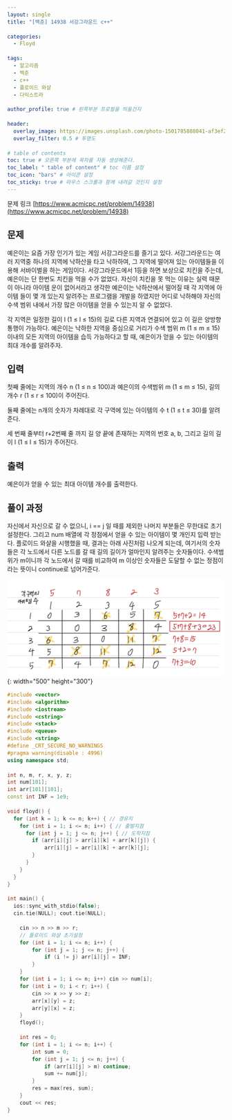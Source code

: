 ```yaml
---
layout: single
title: "[백준] 14938 서강그라운드 c++"

categories:
  - Floyd

tags:
  - 알고리즘
  - 백준
  - c++
  - 플로이드 와샬
  - 다익스트라

author_profile: true # 왼쪽부분 프로필을 띄울건지

header:
  overlay_image: https://images.unsplash.com/photo-1501785888041-af3ef285b470?ixlib=rb-1.2.1&ixid=eyJhcHBfaWQiOjEyMDd9&auto=format&fit=crop&w=1350&q=80
  overlay_filter: 0.5 # 투명도

# table of contents
toc: true # 오른쪽 부분에 목차를 자동 생성해준다.
toc_label: " table of content" # toc 이름 설정
toc_icon: "bars" # 아이콘 설정
toc_sticky: true # 마우스 스크롤과 함께 내려갈 것인지 설정
---
```


문제 링크 [https://www.acmicpc.net/problem/14938](https://www.acmicpc.net/problem/14938)

## 문제

예은이는 요즘 가장 인기가 있는 게임 서강그라운드를 즐기고 있다. 서강그라운드는 여러 지역중 하나의 지역에 낙하산을 타고 낙하하여, 그 지역에 떨어져 있는 아이템들을 이용해 서바이벌을 하는 게임이다. 서강그라운드에서 1등을 하면 보상으로 치킨을 주는데, 예은이는 단 한번도 치킨을 먹을 수가 없었다. 자신이 치킨을 못 먹는 이유는 실력 때문이 아니라 아이템 운이 없어서라고 생각한 예은이는 낙하산에서 떨어질 때 각 지역에 아이템 들이 몇 개 있는지 알려주는 프로그램을 개발을 하였지만 어디로 낙하해야 자신의 수색 범위 내에서 가장 많은 아이템을 얻을 수 있는지 알 수 없었다.

각 지역은 일정한 길이 l (1 ≤ l ≤ 15)의 길로 다른 지역과 연결되어 있고 이 길은 양방향 통행이 가능하다. 예은이는 낙하한 지역을 중심으로 거리가 수색 범위 m (1 ≤ m ≤ 15) 이내의 모든 지역의 아이템을 습득 가능하다고 할 때, 예은이가 얻을 수 있는 아이템의 최대 개수를 알려주자.

## 입력

첫째 줄에는 지역의 개수 n (1 ≤ n ≤ 100)과 예은이의 수색범위 m (1 ≤ m ≤ 15), 길의 개수 r (1 ≤ r ≤ 100)이 주어진다.

둘째 줄에는 n개의 숫자가 차례대로 각 구역에 있는 아이템의 수 t (1 ≤ t ≤ 30)를 알려준다.

세 번째 줄부터 r+2번째 줄 까지 길 양 끝에 존재하는 지역의 번호 a, b, 그리고 길의 길이 l (1 ≤ l ≤ 15)가 주어진다.

## 출력

예은이가 얻을 수 있는 최대 아이템 개수를 출력한다.

## 풀이 과정

자신에서 자신으로 갈 수 없으니, i == j 일 때를 제외한 나머지 부분들은 무한대로 초기 설정한다. 그리고 num 배열에 각 정점에서 얻을 수 있는 아이템이 몇 개인지 입력 받는다. 플로이드 와샬을 시행했을 때, 결과는 아래 사진처럼 나오게 되는데, 여기서의 숫자들은 각 노드에서 다른 노드를 갈 때 길의 길이가 얼마인지 알려주는 숫자들이다. 수색범위가 m이니까 각 노드에서 갈 때를 비교하여 m 이상인 숫자들은 도달할 수 없는 정점이라는 뜻이니 continue로 넘어가준다.

![14938](../../../images/baekjoon/14938.jpg){: width="500" height="300"}

```c++
#include <vector>
#include <algorithm>
#include <iostream>
#include <cstring>
#include <stack>
#include <queue>
#include <string>
#define _CRT_SECURE_NO_WARNINGS
#pragma warning(disable : 4996)
using namespace std;

int n, m, r, x, y, z;
int num[101];
int arr[101][101];
const int INF = 1e9;

void floyd() {
  for (int k = 1; k <= n; k++) { // 경유지
    for (int i = 1; i <= n; i++) { // 출발지점
      for (int j = 1; j <= n; j++) { // 도착지점
        if (arr[i][j] > arr[i][k] + arr[k][j]) {
            arr[i][j] = arr[i][k] + arr[k][j];
        }
      }
    }
  }
}

int main() {
  ios::sync_with_stdio(false);
  cin.tie(NULL); cout.tie(NULL);

    cin >> n >> m >> r;
    // 플로이드 와샬 초기설정
    for (int i = 1; i <= n; i++) {
    	for (int j = 1; j <= n; j++) {
    		if (i != j) arr[i][j] = INF;
    	}
    }
    for (int i = 1; i <= n; i++) cin >> num[i];
    for (int i = 0; i < r; i++) {
    	cin >> x >> y >> z;
    	arr[x][y] = z;
    	arr[y][x] = z;
    }
    floyd();

    int res = 0;
    for (int i = 1; i <= n; i++) {
    	int sum = 0;
    	for (int j = 1; j <= n; j++) {
    		if (arr[i][j] > m) continue;
    		sum += num[j];
    	}
    	res = max(res, sum);
    }
    cout << res;
}
```
